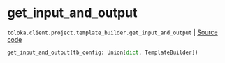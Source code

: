 # get_input_and_output
`toloka.client.project.template_builder.get_input_and_output` | [Source code](https://github.com/Toloka/toloka-kit/blob/v1.0.1/src/client/project/template_builder/__init__.py#L229)

```python
get_input_and_output(tb_config: Union[dict, TemplateBuilder])
```

